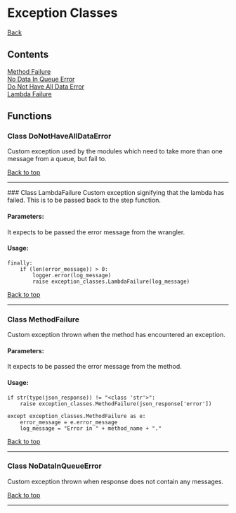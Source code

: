 # Exception Classes <a name='top'>
[Back](README.md)
## Contents
[Method Failure](#methodfailure)<br>
[No Data In Queue Error](#nodatainqueue)<br>
[Do Not Have All Data Error](#donthavealldata)<br>
[Lambda Failure](#lambfail)<br>
## Functions
### Class DoNotHaveAllDataError  <a name='donthavealldata'>
Custom exception used by the modules which need to take more than one message from a queue, but fail to.

[Back to top](#top)
<hr>
### Class LambdaFailure  <a name='lambfail'>
Custom exception signifying that the lambda has failed.
This is to be passed back to the step function.

  
#### Parameters:
It expects to be passed the error message from the wrangler.

#### Usage:
```
finally:
    if (len(error_message)) > 0:
        logger.error(log_message)
        raise exception_classes.LambdaFailure(log_message)
```
  
[Back to top](#top)
<hr>

### Class MethodFailure  <a name='methodfailure'>
Custom exception thrown when the method has encountered an exception.
  
#### Parameters:
It expects to be passed the error message from the method.

#### Usage:
```
if str(type(json_response)) != "<class 'str'>":
    raise exception_classes.MethodFailure(json_response['error'])
```

```
except exception_classes.MethodFailure as e:
    error_message = e.error_message
    log_message = "Error in " + method_name + "."
```
  
[Back to top](#top)
<hr>

### Class NoDataInQueueError  <a name='nodatainqueue'>
Custom exception thrown when response does not contain any messages.
  
[Back to top](#top)
<hr>
